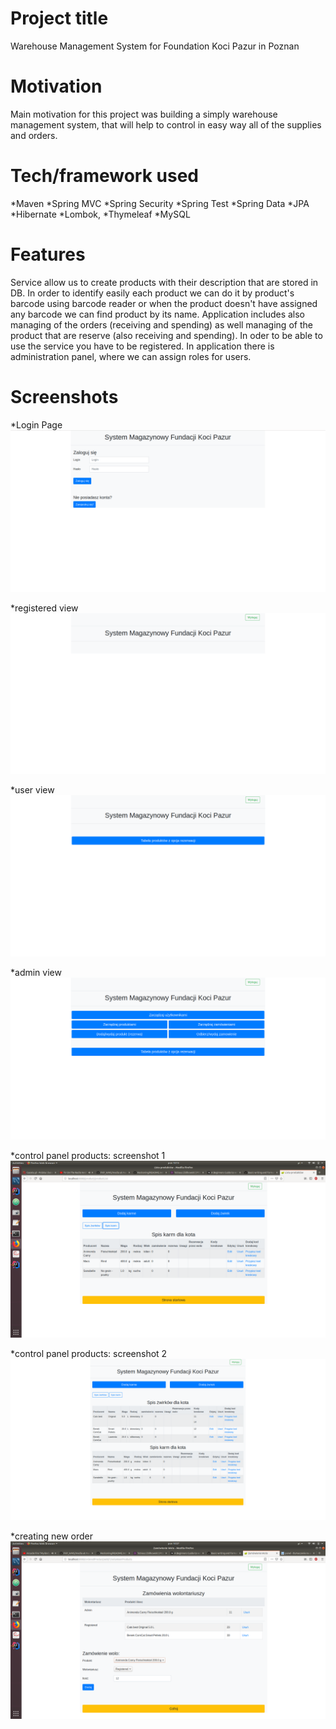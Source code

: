 # Project title
Warehouse Management System for Foundation Koci Pazur in Poznan
# Motivation
Main motivation for this project was building a simply warehouse management system, that will help to control in easy way all of the supplies
and orders.

# Tech/framework used
*Maven 
*Spring MVC
*Spring Security
*Spring Test
*Spring Data
*JPA
*Hibernate 
*Lombok, 
*Thymeleaf 
*MySQL 

# Features
Service allow us to create products with their description that are stored in DB. In order to identify easily each product we can do it by 
product's barcode using barcode reader or when the product doesn't have assigned any barcode we can find product by its name.
Application includes also managing of the orders (receiving and spending) as well managing of the product that are reserve (also receiving and spending).
In oder to be able to use the service you have to be registered. In application there is administration panel, where we can assign roles for users. 

# Screenshots
*Login Page
![Login page](media/loginPage.png)

*registered view
![registred view](media/registeredView.png)

*user view
![user view](media/userView.png)

*admin view
![admin view](media/adminView.png)

*control panel products: screenshot 1
![control panel products](media/controlPanelProducts1.png)

*control panel products: screenshot 2
![control panel products](media/controlPanelProducts2.png)

*creating new order
![new order](media/newOrder.png)